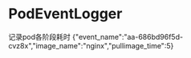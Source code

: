 # PodEventLogger
记录pod各阶段耗时
 {"event_name":"aa-686bd96f5d-cvz8x","image_name":"nginx","pullimage_time":5}